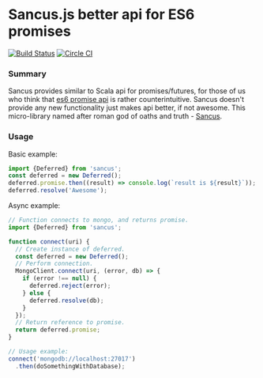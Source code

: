 Sancus.js better api for ES6 promises
===
[![Build Status](https://travis-ci.org/nirth/sancus.js.svg?branch=master)](https://travis-ci.org/nirth/horkos.js)
[![Circle CI](https://circleci.com/gh/nirth/sancus.js.svg?style=svg)](https://circleci.com/gh/nirth/sancus.js)


### Summary
Sancus provides similar to Scala api for promises/futures, for those of us who
think that [es6 promise api] is rather counterintuitive. Sancus doesn't provide
any new functionality just makes api better, if not awesome. This micro-library
named after roman god of oaths and truth - [Sancus].

### Usage

Basic example:

  ```javascript
  import {Deferred} from 'sancus';
  const deferred = new Deferred();
  deferred.promise.then((result) => console.log(`result is ${result}`));
  deferred.resolve('Awesome');
  ```

Async example:
  ```javascript
  // Function connects to mongo, and returns promise.
  import {Deferred} from 'sancus';

  function connect(uri) {
    // Create instance of deferred.
    const deferred = new Deferred();
    // Perform connection.
    MongoClient.connect(uri, (error, db) => {
      if (error !== null) {
        deferred.reject(error);
      } else {
        deferred.resolve(db);
      }
    });
    // Return reference to promise.
    return deferred.promise;
  }

  // Usage example:
  connect('mongodb://localhost:27017')
    .then(doSomethingWithDatabase);
  ```




[es6 promise api]: https://developer.mozilla.org/en/docs/Web/JavaScript/Reference/Global_Objects/Promise
[Sancus]: https://en.wikipedia.org/wiki/Sancus
